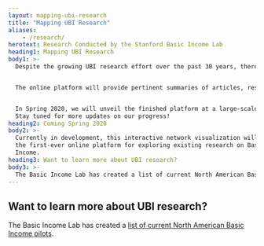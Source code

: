 ```yaml
---
layout: mapping-ubi-research
title: "Mapping UBI Research"
aliases:
    - /research/
herotext: Research Conducted by the Stanford Basic Income Lab
heading1: Mapping UBI Research
body1: >-
  Despite the growing UBI research effort over the past 30 years, there does not exist an online tool that conveniently brings together the existing research in one place. The Basic Income Lab is working to develop the first such visualization, thus promoting more methodical progress in the academic field of UBI, and building a rigorous platform for the benefit of future basic-income experimenters, researchers, students, and policy-makers.


  The online platform will provide pertinent summaries of articles, research papers, books produced on UBI to date, highlighting important findings from each and ensuring that core areas such as health, crime, stigma, childhood poverty and gender equity are covered.


  In Spring 2020, we will unveil the finished platform at a large-scale event.
  Stay tuned for more updates on our progress!
heading2: Coming Spring 2020
body2: >-
  Currently in development, this interactive network visualization will serve as
  the first-ever online platform for exploring existing research on Basic
  Income.
heading3: Want to learn more about UBI research?
body3: >-
  The Basic Income Lab has created a list of current North American Basic Income pilots. 
---
```

## Want to learn more about UBI research?

The Basic Income Lab has created a <a href="/">list of current North American Basic Income pilots</a>. 
